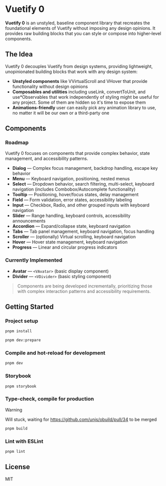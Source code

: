 # Vuetify 0

**Vuetify 0** is an unstyled, baseline component library that recreates the foundational elements of Vuetify without imposing any design opinions. It provides raw building blocks that you can style or compose into higher‑level components.

## The Idea

Vuetify 0 decouples Vuetify from design systems, providing lightweight, unopinionated building blocks that work with any design system:

- **Unstyled components** like VVirtualScroll and VHover that provide functionality without design opinions
- **Composables and utilities** including useLink, convertToUnit, and use*Observables that work independently of styling might be useful for any project. Some of them are hidden so it's time to expose them
- **Animations-friendly** user can easily pick any animation library to use, no matter it will be our own or a third-party one

## Components

### Roadmap

Vuetify 0 focuses on components that provide complex behavior, state management, and accessibility patterns.

* **Dialog** — Complex focus management, backdrop handling, escape key behavior
* **Menu** — Keyboard navigation, positioning, nested menus
* **Select** — Dropdown behavior, search filtering, multi-select, keyboard navigation (includes Combobox/Autocomplete functionality)
* **Tooltip** — Positioning, hover/focus states, delay management
* **Field** — Form validation, error states, accessibility labeling
* **Input** — Checkbox, Radio, and other grouped inputs with keyboard navigation
* **Slider** — Range handling, keyboard controls, accessibility announcements
* **Accordion** — Expand/collapse state, keyboard navigation
* **Tabs** — Tab panel management, keyboard navigation, focus handling
* **Scroller** — (optionally) Virtual scrolling, keyboard navigation
* **Hover** — Hover state management, keyboard navigation
* **Progress** — Linear and circular progress indicators

### Currently Implemented

* **Avatar** — `<VAvatar>` (basic display component)
* **Divider** — `<VDivider>` (basic styling component)

> Components are being developed incrementally, prioritizing those with complex interaction patterns and accessibility requirements.

## Getting Started

### Project setup

```sh
pnpm install

pnpm dev:prepare
```

### Compile and hot‑reload for development

```sh
pnpm dev
```

### Storybook

```sh
pnpm storybook
```

### Type‑check, compile for production

> [!WARNING]
> Will stuck, waiting for https://github.com/unjs/obuild/pull/34 to be merged

```sh
pnpm build
```

### Lint with ESLint

```sh
pnpm lint
```

## License

MIT
